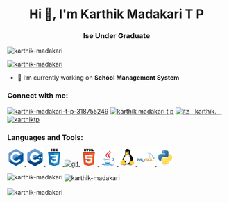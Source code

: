 <h1 align="center">Hi 👋, I'm Karthik Madakari T P</h1>
<h3 align="center">Ise Under Graduate</h3>

<p align="left"> <img src="https://komarev.com/ghpvc/?username=karthik-madakari&label=Profile%20views&color=0e75b6&style=flat" alt="karthik-madakari" /> </p>

<p align="left"> <a href="https://github.com/ryo-ma/github-profile-trophy"><img src="https://github-profile-trophy.vercel.app/?username=karthik-madakari" alt="karthik-madakari" /></a> </p>

- 🔭 I’m currently working on **School Management System**

<h3 align="left">Connect with me:</h3>
<p align="left">
<a href="https://linkedin.com/in/karthik-madakari-t-p-318755249" target="blank"><img align="center" src="https://raw.githubusercontent.com/rahuldkjain/github-profile-readme-generator/master/src/images/icons/Social/linked-in-alt.svg" alt="karthik-madakari-t-p-318755249" height="30" width="40" /></a>
<a href="https://fb.com/karthik madakari t p" target="blank"><img align="center" src="https://raw.githubusercontent.com/rahuldkjain/github-profile-readme-generator/master/src/images/icons/Social/facebook.svg" alt="karthik madakari t p" height="30" width="40" /></a>
<a href="https://instagram.com/itz__karthik.__" target="blank"><img align="center" src="https://raw.githubusercontent.com/rahuldkjain/github-profile-readme-generator/master/src/images/icons/Social/instagram.svg" alt="itz__karthik.__" height="30" width="40" /></a>
<a href="https://www.codechef.com/users/karthiktp" target="blank"><img align="center" src="https://cdn.jsdelivr.net/npm/simple-icons@3.1.0/icons/codechef.svg" alt="karthiktp" height="30" width="40" /></a>
</p>

<h3 align="left">Languages and Tools:</h3>
<p align="left"> <a href="https://www.cprogramming.com/" target="_blank" rel="noreferrer"> <img src="https://raw.githubusercontent.com/devicons/devicon/master/icons/c/c-original.svg" alt="c" width="40" height="40"/> </a> <a href="https://www.w3schools.com/cpp/" target="_blank" rel="noreferrer"> <img src="https://raw.githubusercontent.com/devicons/devicon/master/icons/cplusplus/cplusplus-original.svg" alt="cplusplus" width="40" height="40"/> </a> <a href="https://www.w3schools.com/css/" target="_blank" rel="noreferrer"> <img src="https://raw.githubusercontent.com/devicons/devicon/master/icons/css3/css3-original-wordmark.svg" alt="css3" width="40" height="40"/> </a> <a href="https://git-scm.com/" target="_blank" rel="noreferrer"> <img src="https://www.vectorlogo.zone/logos/git-scm/git-scm-icon.svg" alt="git" width="40" height="40"/> </a> <a href="https://www.w3.org/html/" target="_blank" rel="noreferrer"> <img src="https://raw.githubusercontent.com/devicons/devicon/master/icons/html5/html5-original-wordmark.svg" alt="html5" width="40" height="40"/> </a> <a href="https://www.java.com" target="_blank" rel="noreferrer"> <img src="https://raw.githubusercontent.com/devicons/devicon/master/icons/java/java-original.svg" alt="java" width="40" height="40"/> </a> <a href="https://www.linux.org/" target="_blank" rel="noreferrer"> <img src="https://raw.githubusercontent.com/devicons/devicon/master/icons/linux/linux-original.svg" alt="linux" width="40" height="40"/> </a> <a href="https://www.mysql.com/" target="_blank" rel="noreferrer"> <img src="https://raw.githubusercontent.com/devicons/devicon/master/icons/mysql/mysql-original-wordmark.svg" alt="mysql" width="40" height="40"/> </a> <a href="https://www.python.org" target="_blank" rel="noreferrer"> <img src="https://raw.githubusercontent.com/devicons/devicon/master/icons/python/python-original.svg" alt="python" width="40" height="40"/> </a> </p>

<p><img align="left" src="https://github-readme-stats.vercel.app/api/top-langs?username=karthik-madakari&show_icons=true&locale=en&layout=compact" alt="karthik-madakari" /></p>

<p>&nbsp;<img align="center" src="https://github-readme-stats.vercel.app/api?username=karthik-madakari&show_icons=true&locale=en" alt="karthik-madakari" /></p>

<p><img align="center" src="https://github-readme-streak-stats.herokuapp.com/?user=karthik-madakari&" alt="karthik-madakari" /></p>
